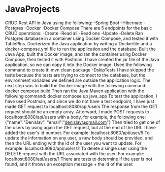 ﻿# JavaProjects
CRUD Rest API in Java using the following:
-Spring Boot
-Hibernate
-Postgres
-Docker
-Docker Compose
There are 5 endpoints for the basic CRUD operations:
-Create
-Read all
-Read one
-Update
-Delete
Ran Postgres database in a container using Docker Compose, and tested it with TablePlus.
Dockerized the Java application by writing a Dockerfile and a docker-compose.yml file to run the application and the database.
Built the Java App, built the Docker image, and ran the container using Docker Compose, then tested it with Postman.
I have created the jar file of the Java application, so we can copy it into the Docker image. Used the following command to create it: mvn clean package -DskipTests
I have skipped the tests because the tests are trying to connect to the database, but the environment variables we defined are outside the application logic.
The next step was to build the Docker image with the following command: docker compose build
Then ran the Java Maven application with the following command: docker compose up java_app
To test the application, I have used Postman, and since we do not have a test endpoint, I have just made GET request to localhost:8080/api/users
The response from the GET request should be an empty array.
Afterward, I made POST requests to localhost:8080/api/users with a body, for example, the following one: {"name":"Denislav". "email":"denislav@gmail.com"}
Then tried to get one of the users by using again the GET request, but at the end of the URL I have added the user's id number. For example: localhost:8080/api/user/5
To update the information on any user, a new body should be provided, and then the URL ending with the id of the user you want to update. For example: localhost:8080/api/users/2
To delete a single user using the DELETE request with the URL associated with the user. For example: localhost:8080/api/users/1
There are tests to determine if the user is not found, and it throws an exception message + the id of the user.
